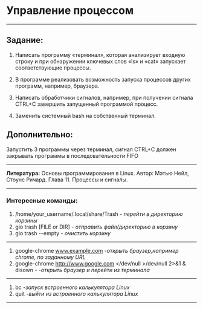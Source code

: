 # Управление процессом

---

## Задание: 

1. Написать программу «терминал», которая анализирует входную строку и при обнаружении ключевых слов «ls» и «cat» запускает соответствующие процессы.

2. В программе реализовать возможность запуска процессов других программ, например, браузера.

3. Написать обработчики сигналов, например, при получении сигнала CTRL+C завершить запущенный программой процесс.

4. Заменить системный bash на собственный терминал.

## Дополнительно:

Запустить 3 программы через терминал, сигнал CTRL+C должен закрывать программы в последовательности FIFO

---

**Литература:** Основы программирования в Linux. Автор: Мэтью Нейл, Стоунс Ричард. Глава 11. Процессы и сигналы.

---
### Интересные команды:

1. /home/your_username/.local/share/Trash *- перейти в директорию корзины*
2. gio trash [FILE or DIR]                *- отправить файл/директорию в корзину*
3. gio trash --empty                      *- очистить корзину*
---
1. google-chrome www.example.com          *-открыть браузер,например chrome, по заданному URL*
2. google-chrome http://www.google.com </dev/null >/dev/null 2>&1 & disown - *-открыть браузер и перейти из терминала*
---
1. bc                                     *-запуск встроенного калькулятора Linux*
2. quit                                   *-выйти из встроенного калькулятора Linux*
---

